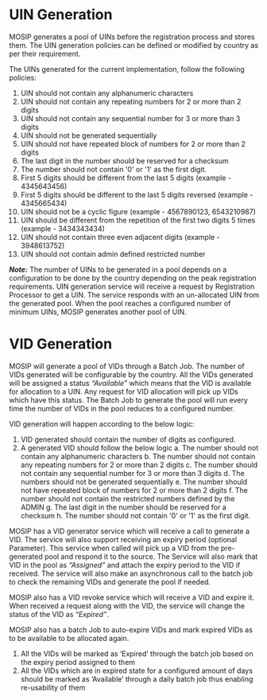 # UIN Generation
MOSIP generates a pool of UINs before the registration process and stores them. The UIN generation policies can be defined or modified by country as per their requirement.

The UINs generated for the current implementation, follow the following policies:

1. UIN should not contain any alphanumeric characters
1. UIN should not contain any repeating numbers for 2 or more than 2 digits
1. UIN should not contain any sequential number for 3 or more than 3 digits
1. UIN should not be generated sequentially
1. UIN should not have repeated block of numbers for 2 or more than 2 digits
1. The last digit in the number should be reserved for a checksum
1. The number should not contain '0' or '1' as the first digit.
1. First 5 digits should be different from the last 5 digits (example - 4345643456)
1. First 5 digits should be different to the last 5 digits reversed (example - 4345665434)
1. UIN should not be a cyclic figure (example - 4567890123, 6543210987) 
1. UIN should be different from the repetition of the first two digits 5 times (example - 3434343434)
1. UIN should not contain three even adjacent digits (example - 3948613752)
1. UIN should not contain admin defined restricted number

**_Note:_**
The number of UINs to be generated in a pool depends on a configuration to be done by the country depending on the peak registration requirements. UIN generation service will receive a request by Registration Processor to get a UIN. The service responds with an un-allocated UIN from the generated pool. When the pool reaches a configured number of minimum UINs, MOSIP generates another pool of UIN.

# VID Generation
MOSIP will generate a pool of VIDs through a Batch Job. The number of VIDs generated will be configurable by the country. All the VIDs generated will be assigned a status _“Available”_ which means that the VID is available for allocation to a UIN. Any request for VID allocation will pick up VIDs which have this status. The Batch Job to generate the pool will run every time the number of VIDs in the pool reduces to a configured number.

VID generation will happen according to the below logic:

1. VID generated should contain the number of digits as configured.
2. A generated VID should follow the below logic
    a.	The number should not contain any alphanumeric characters
    b.	The number should not contain any repeating numbers for 2 or more than 2 digits
    c.	The number should not contain any sequential number for 3 or more than 3 digits
    d.	The numbers should not be generated sequentially
    e.	The number should not have repeated block of numbers for 2 or more than 2 digits
    f.	The number should not contain the restricted numbers defined by the ADMIN
    g.	The last digit in the number should be reserved for a checksum
    h.	The number should not contain '0' or '1' as the first digit.

MOSIP has a VID generator service which will receive a call to generate a VID. The service will also support receiving an expiry period (optional Parameter). This service when called will pick up a VID from the pre-generated pool and respond it to the source. The Service will also mark that VID in the pool as _“Assigned”_ and attach the expiry period to the VID if received. The service will also make an asynchronous call to the batch job to check the remaining VIDs and generate the pool if needed.

MOSIP also has a VID revoke service which will receive a VID and expire it. When received a request along with the VID, the service will change the status of the VID as _“Expired”_.

MOSIP also has a batch Job to auto-expire VIDs and mark expired VIDs as to be available to be allocated again.

1.	All the VIDs will be marked as ‘Expired’ through the batch job based on the expiry period assigned to them
2.	All the VIDs which are in expired state for a configured amount of days should be marked as ‘Available’ through a daily batch job thus enabling re-usability of them
